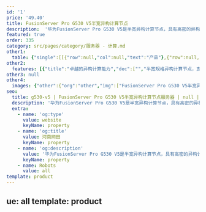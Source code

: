 ```yaml
---
id: '1'
price: '49.40'
title: FusionServer Pro G530 V5半宽异构计算节点
description:  '华为FusionServer Pro G530 V5是半宽异构计算节点，具有高密的异构计算能力，支持GPUDirect RDMA和P2P互联技术；支持多种CPU:GPU配比，为多样化应用负载提供最优的异构拓扑配置；基于全模块化设计，支持CPU和异构部件的长期演进。FusionServer Pro G530 V5适配AI推理、HPC、智能云和数据库等应用场景加速。'
featured: true
order: 335
category: src/pages/category/服务器 - 计算.md
other1: 
  table: {"single":[[{"row":null,"col":null,"text":"产品"},{"row":null,"col":null,"text":"G530 V5"}],[{"row":null,"col":null,"text":"形态"},{"row":null,"col":null,"text":"半宽异构计算节点"}],[{"row":null,"col":null,"text":"GPU加速卡"},{"row":null,"col":null,"text":"最多支持16个GPU卡"}],[{"row":null,"col":null,"text":"处理器"},{"row":null,"col":null,"text":"2个处理器"}],[{"row":null,"col":null,"text":"内存"},{"row":null,"col":null,"text":"最多24个DDR4 DIMM插槽"}],[{"row":null,"col":null,"text":"本地存储"},{"row":null,"col":null,"text":"16*P4机型：支持2块2.5英寸NVMe SSD/SAS/SATA硬盘\n4*双槽位GPU机型或8*单槽位GPU机型：支持4块3.5英寸SAS/SATA硬盘、2块2.5英寸NVMe SSD/SAS/SATA硬盘*"}],[{"row":null,"col":null,"text":"RAID支持"},{"row":null,"col":null,"text":"支持RAID0、1、10、5、50、6、60，支持超级电容保护"}],[{"row":null,"col":null,"text":"操作系统支持"},{"row":null,"col":null,"text":"Microsoft Windows Server，Red Hat Enterprise Linux，SUSE Linux Enterprise Server，Cent OS，Ubuntu"}],[{"row":null,"col":null,"text":"系统管理"},{"row":null,"col":null,"text":"板载iBMC管理模块\n支持IPMI、SOL、KVM Over IP、虚拟媒体等管理特性"}],[{"row":null,"col":null,"text":"工作温度"},{"row":null,"col":null,"text":"5~35℃"}]]}
other2:
  features: [{"title":"卓越的异构计算能力","dec":["","半宽规格异构计算节点，支持最多16块半高半长、单槽位、功耗最高75W或4块全高全长、双槽位、功耗最高300W的异构加速卡；支持GPUDirect RDMA和Peer-to-Peer互联技术，实现多GPU卡的直接内存访问。",""]},{"title":"灵活的异构拓扑配置","dec":["","支持多样化应用的不同CPU/GPU配比需求。",""]},{"title":"全模块化设计","dec":["","采用解耦的CPU模块和异构模块设计，支持CPU和异构部件的长期演进；电源、硬盘、风扇模块化，支持热插拔和冗余备份。",""]}]
other3: null
other4:
  images: {"other":{"org":"other","img":["FusionServer Pro G530 V5半宽异构计算节点.webp"]}}
seo:
  title: g530-v5 | FusionServer Pro G530 V5半宽异构计算节点服务器 | null | 昇腾计算 | 服务器 - 计算 | 数据中心
  description: '华为FusionServer Pro G530 V5是半宽异构计算节点，具有高密的异构计算能力，支持GPUDirect RDMA和P2P互联技术；支持多种CPU:GPU配比，为多样化应用负载提供最优的异构拓扑配置；基于全模块化设计，支持CPU和异构部件的长期演进。FusionServer Pro G530 V5适配AI推理、HPC、智能云和数据库等应用场景加速。'
  extra:
    - name: 'og:type'
      value: website
      keyName: property
    - name: 'og:title'
      value: 河南网田
      keyName: property
    - name: 'og:description'
      value: '华为FusionServer Pro G530 V5是半宽异构计算节点，具有高密的异构计算能力，支持GPUDirect RDMA和P2P互联技术；支持多种CPU:GPU配比，为多样化应用负载提供最优的异构拓扑配置；基于全模块化设计，支持CPU和异构部件的长期演进。FusionServer Pro G530 V5适配AI推理、HPC、智能云和数据库等应用场景加速。'
      keyName: property
    - name: Robots
      value: all
template: product
---
```

ue: all
template: product
---
